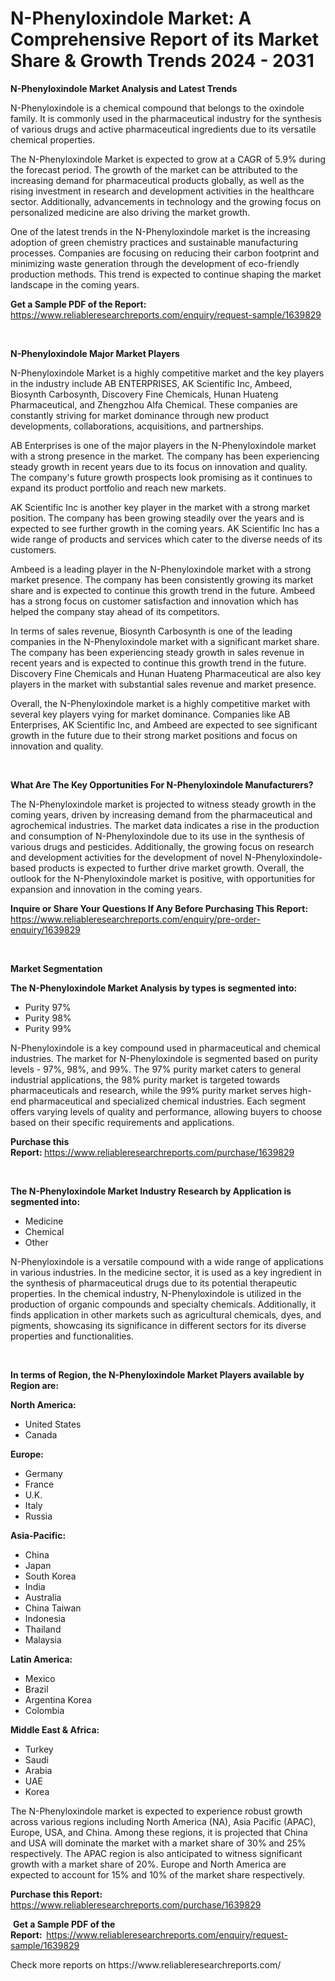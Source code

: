 <p><h1>N-Phenyloxindole Market: A Comprehensive Report of its Market Share & Growth Trends 2024 - 2031</h1></p><p><strong>N-Phenyloxindole Market Analysis and Latest Trends</strong></p>
<p><p>N-Phenyloxindole is a chemical compound that belongs to the oxindole family. It is commonly used in the pharmaceutical industry for the synthesis of various drugs and active pharmaceutical ingredients due to its versatile chemical properties.</p><p>The N-Phenyloxindole Market is expected to grow at a CAGR of 5.9% during the forecast period. The growth of the market can be attributed to the increasing demand for pharmaceutical products globally, as well as the rising investment in research and development activities in the healthcare sector. Additionally, advancements in technology and the growing focus on personalized medicine are also driving the market growth.</p><p>One of the latest trends in the N-Phenyloxindole market is the increasing adoption of green chemistry practices and sustainable manufacturing processes. Companies are focusing on reducing their carbon footprint and minimizing waste generation through the development of eco-friendly production methods. This trend is expected to continue shaping the market landscape in the coming years.</p></p>
<p><strong>Get a Sample PDF of the Report:&nbsp;</strong> <a href="https://www.reliableresearchreports.com/enquiry/request-sample/1639829">https://www.reliableresearchreports.com/enquiry/request-sample/1639829</a></p>
<p>&nbsp;</p>
<p><strong>N-Phenyloxindole Major Market Players</strong></p>
<p><p>N-Phenyloxindole Market is a highly competitive market and the key players in the industry include AB ENTERPRISES, AK Scientific Inc, Ambeed, Biosynth Carbosynth, Discovery Fine Chemicals, Hunan Huateng Pharmaceutical, and Zhengzhou Alfa Chemical. These companies are constantly striving for market dominance through new product developments, collaborations, acquisitions, and partnerships.</p><p>AB Enterprises is one of the major players in the N-Phenyloxindole market with a strong presence in the market. The company has been experiencing steady growth in recent years due to its focus on innovation and quality. The company's future growth prospects look promising as it continues to expand its product portfolio and reach new markets.</p><p>AK Scientific Inc is another key player in the market with a strong market position. The company has been growing steadily over the years and is expected to see further growth in the coming years. AK Scientific Inc has a wide range of products and services which cater to the diverse needs of its customers.</p><p>Ambeed is a leading player in the N-Phenyloxindole market with a strong market presence. The company has been consistently growing its market share and is expected to continue this growth trend in the future. Ambeed has a strong focus on customer satisfaction and innovation which has helped the company stay ahead of its competitors.</p><p>In terms of sales revenue, Biosynth Carbosynth is one of the leading companies in the N-Phenyloxindole market with a significant market share. The company has been experiencing steady growth in sales revenue in recent years and is expected to continue this growth trend in the future. Discovery Fine Chemicals and Hunan Huateng Pharmaceutical are also key players in the market with substantial sales revenue and market presence.</p><p>Overall, the N-Phenyloxindole market is a highly competitive market with several key players vying for market dominance. Companies like AB Enterprises, AK Scientific Inc, and Ambeed are expected to see significant growth in the future due to their strong market positions and focus on innovation and quality.</p></p>
<p>&nbsp;</p>
<p><strong>What Are The Key Opportunities For N-Phenyloxindole Manufacturers?</strong></p>
<p><p>The N-Phenyloxindole market is projected to witness steady growth in the coming years, driven by increasing demand from the pharmaceutical and agrochemical industries. The market data indicates a rise in the production and consumption of N-Phenyloxindole due to its use in the synthesis of various drugs and pesticides. Additionally, the growing focus on research and development activities for the development of novel N-Phenyloxindole-based products is expected to further drive market growth. Overall, the outlook for the N-Phenyloxindole market is positive, with opportunities for expansion and innovation in the coming years.</p></p>
<p><strong>Inquire or Share Your Questions If Any Before Purchasing This Report:</strong> <a href="https://www.reliableresearchreports.com/enquiry/pre-order-enquiry/1639829">https://www.reliableresearchreports.com/enquiry/pre-order-enquiry/1639829</a></p>
<p>&nbsp;</p>
<p><strong>Market Segmentation</strong></p>
<p><strong>The N-Phenyloxindole Market Analysis by types is segmented into:</strong></p>
<p><ul><li>Purity 97%</li><li>Purity 98%</li><li>Purity 99%</li></ul></p>
<p><p>N-Phenyloxindole is a key compound used in pharmaceutical and chemical industries. The market for N-Phenyloxindole is segmented based on purity levels - 97%, 98%, and 99%. The 97% purity market caters to general industrial applications, the 98% purity market is targeted towards pharmaceuticals and research, while the 99% purity market serves high-end pharmaceutical and specialized chemical industries. Each segment offers varying levels of quality and performance, allowing buyers to choose based on their specific requirements and applications.</p></p>
<p><strong>Purchase this Report:&nbsp;</strong><a href="https://www.reliableresearchreports.com/purchase/1639829">https://www.reliableresearchreports.com/purchase/1639829</a></p>
<p>&nbsp;</p>
<p><strong>The N-Phenyloxindole Market Industry Research by Application is segmented into:</strong></p>
<p><ul><li>Medicine</li><li>Chemical</li><li>Other</li></ul></p>
<p><p>N-Phenyloxindole is a versatile compound with a wide range of applications in various industries. In the medicine sector, it is used as a key ingredient in the synthesis of pharmaceutical drugs due to its potential therapeutic properties. In the chemical industry, N-Phenyloxindole is utilized in the production of organic compounds and specialty chemicals. Additionally, it finds application in other markets such as agricultural chemicals, dyes, and pigments, showcasing its significance in different sectors for its diverse properties and functionalities.</p></p>
<p>&nbsp;</p>
<p><strong>In terms of Region, the N-Phenyloxindole Market Players available by Region are:</strong></p>
<p>
    <p> <strong> North America: </strong>
        <ul>
            <li>United States</li>
            <li>Canada</li>
        </ul>
        </p> 
    <p> <strong> Europe: </strong>
        <ul>
            <li>Germany</li>
            <li>France</li>
            <li>U.K.</li>
            <li>Italy</li>
            <li>Russia</li>
        </ul>
        </p> 
    <p> <strong> Asia-Pacific: </strong>
        <ul>
            <li>China</li>
            <li>Japan</li>
            <li>South Korea</li>
            <li>India</li>
            <li>Australia</li>
            <li>China Taiwan</li>
            <li>Indonesia</li>
            <li>Thailand</li>
            <li>Malaysia</li>
        </ul>
        </p> 
    <p> <strong> Latin America: </strong>
        <ul>
            <li>Mexico</li>
            <li>Brazil</li>
            <li>Argentina Korea</li>
            <li>Colombia</li>
        </ul>
        </p> 
    <p> <strong> Middle East & Africa: </strong>
        <ul>
            <li>Turkey</li>
            <li>Saudi</li>
            <li>Arabia</li>
            <li>UAE</li>
            <li>Korea</li>
        </ul>
    </p>
    </p>
<p><p>The N-Phenyloxindole market is expected to experience robust growth across various regions including North America (NA), Asia Pacific (APAC), Europe, USA, and China. Among these regions, it is projected that China and USA will dominate the market with a market share of 30% and 25% respectively. The APAC region is also anticipated to witness significant growth with a market share of 20%. Europe and North America are expected to account for 15% and 10% of the market share respectively.</p></p>
<p><strong>Purchase this Report: </strong><a href="https://www.reliableresearchreports.com/purchase/1639829">https://www.reliableresearchreports.com/purchase/1639829</a></p>
<p>&nbsp;<strong>Get a Sample PDF of the Report:&nbsp;&nbsp;</strong><a href="https://www.reliableresearchreports.com/enquiry/request-sample/1639829">https://www.reliableresearchreports.com/enquiry/request-sample/1639829</a></p>
<p><strong></strong></p>
<p>Check more reports on https://www.reliableresearchreports.com/</p>